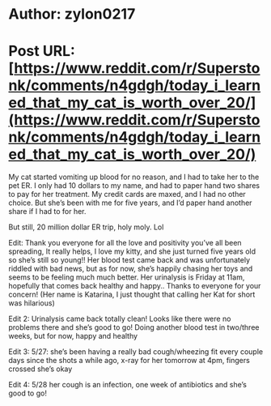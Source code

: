 # Author: zylon0217
# Post URL: [https://www.reddit.com/r/Superstonk/comments/n4gdgh/today_i_learned_that_my_cat_is_worth_over_20/](https://www.reddit.com/r/Superstonk/comments/n4gdgh/today_i_learned_that_my_cat_is_worth_over_20/)


My cat started vomiting up blood for no reason, and I had to take her to the pet ER. I only had 10 dollars to my name, and had to paper hand two shares to pay for her treatment. My credit cards are maxed, and I had no other choice. But she’s been with me for five years, and I’d paper hand another share if I had to for her. 

But still, 20 million dollar ER trip, holy moly. Lol

Edit: Thank you everyone for all the love and positivity you’ve all been spreading, It really helps, I love my kitty, and she just turned five years old so she’s still so young!!
Her blood test came back and was unfortunately riddled with bad news, but as for now, she’s happily chasing her toys and seems to be feeling much much better. Her urinalysis is Friday at 11am, hopefully that comes back healthy and happy..
Thanks to everyone for your concern! 
(Her name is Katarina, I just thought that calling her Kat for short was hilarious)

Edit 2: Urinalysis came back totally clean! Looks like there were no problems there and she’s good to go! Doing another blood test in two/three weeks, but for now, happy and healthy

Edit 3: 5/27: she’s been having a really bad cough/wheezing fit every couple days since the shots a while ago, x-ray for her tomorrow at 4pm, fingers crossed she’s okay

Edit 4: 5/28 her cough is an infection, one week of antibiotics and she’s good to go!